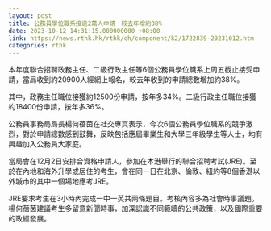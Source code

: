 ```yaml
---
layout: post
title: 公務員學位職系接逾2萬人申請　較去年增約38%
date: 2023-10-12 14:31:15.000000000 +08:00
link: https://news.rthk.hk/rthk/ch/component/k2/1722839-20231012.htm
categories: rthk
---
```


本年度聯合招聘政務主任、二級行政主任等6個公務員學位職系上周五截止接受申請，當局收到約20900人經網上報名，較去年收到的申請總數增加約38%。

其中，政務主任職位接獲約12500份申請，按年多34%。二級行政主任職位接獲約18400份申請，按年多36%。

公務員事務局局長楊何蓓茵在社交專頁表示，今次6個公務員學位職系的競爭激烈，對於申請總數感到鼓舞，反映包括應屆畢業生和大學三年級學生等人士，均有興趣加入公務員大家庭。

當局會在12月2日安排合資格申請人，參加在本港舉行的聯合招聘考試(JRE)。至於在內地和海外升學或居住的考生，會在同一日在北京、倫敦、紐約等8個香港以外城市的其中一個場地應考JRE。

JRE要求考生在3小時內完成一中一英共兩條題目。考核內容多為社會時事議題。楊何蓓茵建議考生多留意新聞時事，加深認識不同範疇的公共政策，以及國際重要的政經發展。
